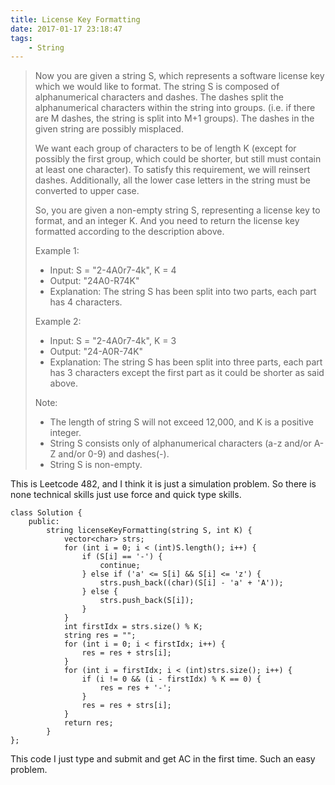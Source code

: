 ```yaml
---
title: License Key Formatting
date: 2017-01-17 23:18:47
tags:
    - String
---
```

> Now you are given a string S, which represents a software license key which we would like to format. The string S is composed of alphanumerical characters and dashes. The dashes split the alphanumerical characters within the string into groups. (i.e. if there are M dashes, the string is split into M+1 groups). The dashes in the given string are possibly misplaced.
>
> We want each group of characters to be of length K (except for possibly the first group, which could be shorter, but still must contain at least one character). To satisfy this requirement, we will reinsert dashes. Additionally, all the lower case letters in the string must be converted to upper case.
>
> So, you are given a non-empty string S, representing a license key to format, and an integer K. And you need to return the license key formatted according to the description above.
>
>
> Example 1:
>   + Input: S = "2-4A0r7-4k", K = 4
>   + Output: "24A0-R74K"
>   + Explanation: The string S has been split into two parts, each part has 4 characters.
>
> Example 2:
>   + Input: S = "2-4A0r7-4k", K = 3
>   + Output: "24-A0R-74K"
>   + Explanation: The string S has been split into three parts, each part has 3 characters except the first part as it could be shorter as said above.
>
> Note:
> + The length of string S will not exceed 12,000, and K is a positive integer.
> + String S consists only of alphanumerical characters (a-z and/or A-Z and/or 0-9) and dashes(-).
> + String S is non-empty.

<!--more-->

This is Leetcode 482, and I think it is just a simulation problem. So there is none technical skills just use force and quick type skills.

```
class Solution {
    public:
        string licenseKeyFormatting(string S, int K) {
            vector<char> strs;
            for (int i = 0; i < (int)S.length(); i++) {
                if (S[i] == '-') {
                    continue;
                } else if ('a' <= S[i] && S[i] <= 'z') {
                    strs.push_back((char)(S[i] - 'a' + 'A'));
                } else {
                    strs.push_back(S[i]);
                }
            }
            int firstIdx = strs.size() % K;
            string res = "";
            for (int i = 0; i < firstIdx; i++) {
                res = res + strs[i];
            }
            for (int i = firstIdx; i < (int)strs.size(); i++) {
                if (i != 0 && (i - firstIdx) % K == 0) {
                    res = res + '-';
                }
                res = res + strs[i];
            }
            return res;
        }
};
```

This code I just type and submit and get AC in the first time. Such an easy problem.

